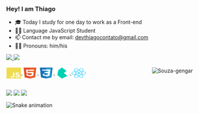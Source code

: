 ### Hey! I am Thiago



- 🎓 Today I study for one day to work as a Front-end
- 👨‍🎓 Language JavaScript Student
- 📫 Contact me by email: devthiagocontato@gmail.com
- 🙋‍♂️ Pronouns: him/his

<div>
  <a href="https://github.com/thiagosouzaa">
  <img height="150" src="https://github-readme-stats.vercel.app/api?username=thiagosouzaa&show_icons=true&theme=cobalt&include_all_commits=true&count_private=true"/>
  <img height="150" src="https://github-readme-stats.vercel.app/api/top-langs/?username=thiagosouzaa&layout=compact&langs_count=7&theme=cobalt"/>
</div>
  
  <div style="display: inline_block"><br>
  <img align="center" alt="Souza-js" height="30" width="40" src="https://raw.githubusercontent.com/devicons/devicon/master/icons/javascript/javascript-plain.svg">
  <img align="center" alt="Souza-html" height="30" width="40" src="https://raw.githubusercontent.com/devicons/devicon/master/icons/html5/html5-original.svg">
  <img align="center" alt="Souza-css" height="30" width="40" src="https://raw.githubusercontent.com/devicons/devicon/master/icons/css3/css3-original.svg">
  <img align="center" alt="Souza-bulma" height="30" width="40" src="https://raw.githubusercontent.com/devicons/devicon/master/icons/bulma/bulma-plain.svg">
  <img align="center" alt="Souza-bulma" height="30" width="40" src="https://raw.githubusercontent.com/devicons/devicon/master/icons/react/react-original.svg">  
  <img align="right" alt="Souza-gengar" src="https://cdn.discordapp.com/attachments/776565959490011169/886708922226987058/gif-perfilgit.gif">
</div>
  
  ##
  
  <div>
  <a href="https://www.instagram.com/tthiago_cr/" target="_blank"><img src="https://img.shields.io/badge/-Instagram-%23E4405F?style=for-the-badge&logo=instagram&logoColor=white" target="_blank"></a>
 <a href = "mailto:devthiagocontato@gmail.com"><img src="https://img.shields.io/badge/-Gmail-%23333?style=for-the-badge&logo=gmail&logoColor=white" target="_blank"></a>
 <a href="https://www.linkedin.com/in/thiago-souza-7a1914220/" target="_blank"><img src="https://img.shields.io/badge/-LinkedIn-%230077B5?style=for-the-badge&logo=linkedin&logoColor=white" target="_blank"></a> 
   
   ![Snake animation](https://github.com/thiagosouzaa/thiagosouzaa/blob/output/github-contribution-grid-snake.svg)
